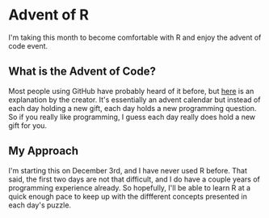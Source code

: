 # Advent of R
I'm taking this month to become comfortable with R and enjoy the advent of code 
event.

## What is the Advent of Code?
Most people using GitHub have probably heard of it before, but 
[here](https://adventofcode.com/2019/about) is an explanation by the creator.
It's essentially an advent calendar but instead of each day holding a new gift,
each day holds a new programming question. So if you really like programming, I
guess each day really does hold a new gift for you. 

## My Approach
I'm starting this on December 3rd, and I have never used R before. That said,
the first two days are not that difficult, and I do have a couple years of 
programming experience already. So hopefully, I'll be able to learn R at a
quick enough pace to keep up with the diffferent concepts presented in each
day's puzzle. 
